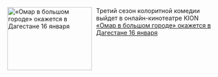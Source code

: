 <!--2025-01-14 11:49:40-->
<div class="yb">
  <div class="rss smaller1 kino_kino"><a href="https://www.kino-teatr.ru/kino/news/y2025/1-14/36530/" title="«Омар в большом городе» окажется в Дагестане 16 января"><img src="https://www.kino-teatr.ru/news/0/3/36530/poster.jpg" width="196" height="147" align="left" hspace="5" style="margin: 0px 10px 0px 5px" alt="«Омар в большом городе» окажется в Дагестане 16 января"/></a>Третий сезон колоритной комедии выйдет в онлайн-кинотеатре KION <br><a class="light" href="https://www.kino-teatr.ru/kino/news/y2025/1-14/36530/">«Омар в большом городе» окажется в Дагестане 16 января</a></div>
</div>

